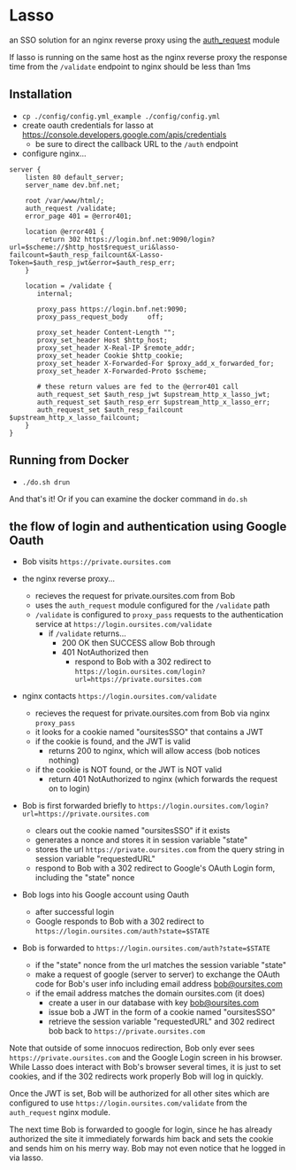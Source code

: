 # Lasso

an SSO solution for an nginx reverse proxy using the [auth_request](http://nginx.org/en/docs/http/ngx_http_auth_request_module.html) module

If lasso is running on the same host as the nginx reverse proxy the response time from the `/validate` endpoint to nginx should be less than 1ms

## Installation

* `cp ./config/config.yml_example ./config/config.yml`
* create oauth credentials for lasso at https://console.developers.google.com/apis/credentials
  * be sure to direct the callback URL to the `/auth` endpoint
* configure nginx...

```{.nginxconf}
server {
    listen 80 default_server;
    server_name dev.bnf.net;

    root /var/www/html/;
    auth_request /validate;
    error_page 401 = @error401;

    location @error401 {
        return 302 https://login.bnf.net:9090/login?url=$scheme://$http_host$request_uri&lasso-failcount=$auth_resp_failcount&X-Lasso-Token=$auth_resp_jwt&error=$auth_resp_err;
    }

    location = /validate {
       internal;

       proxy_pass https://login.bnf.net:9090;
       proxy_pass_request_body     off;

       proxy_set_header Content-Length "";
       proxy_set_header Host $http_host;
       proxy_set_header X-Real-IP $remote_addr;
       proxy_set_header Cookie $http_cookie;
       proxy_set_header X-Forwarded-For $proxy_add_x_forwarded_for;
       proxy_set_header X-Forwarded-Proto $scheme;

       # these return values are fed to the @error401 call
       auth_request_set $auth_resp_jwt $upstream_http_x_lasso_jwt;
       auth_request_set $auth_resp_err $upstream_http_x_lasso_err;
       auth_request_set $auth_resp_failcount $upstream_http_x_lasso_failcount;
    }
}

```

## Running from Docker

* `./do.sh drun`

And that's it!  Or if you can examine the docker command in `do.sh`

## the flow of login and authentication using Google Oauth

* Bob visits `https://private.oursites.com`
* the nginx reverse proxy...
  * recieves the request for private.oursites.com from Bob
  * uses the `auth_request` module configured for the `/validate` path
  * `/validate` is configured to `proxy_pass` requests to the authentication service at `https://login.oursites.com/validate`
    * if `/validate` returns...
      * 200 OK then SUCCESS allow Bob through
      * 401 NotAuthorized then
        * respond to Bob with a 302 redirect to `https://login.oursites.com/login?url=https://private.oursites.com`

* nginx contacts `https://login.oursites.com/validate`
  * recieves the request for private.oursites.com from Bob via nginx `proxy_pass`
  * it looks for a cookie named "oursitesSSO" that contains a JWT
  * if the cookie is found, and the JWT is valid
    * returns 200 to nginx, which will allow access (bob notices nothing)
  * if the cookie is NOT found, or the JWT is NOT valid
      * return 401 NotAuthorized to nginx (which forwards the request on to login)

* Bob is first forwarded briefly to `https://login.oursites.com/login?url=https://private.oursites.com`
  * clears out the cookie named "oursitesSSO" if it exists
  * generates a nonce and stores it in session variable "state"
  * stores the url `https://private.oursites.com` from the query string in session variable "requestedURL"
  * respond to Bob with a 302 redirect to Google's OAuth Login form, including the "state" nonce

* Bob logs into his Google account using Oauth
  * after successful login
  * Google responds to Bob with a 302 redirect to `https://login.oursites.com/auth?state=$STATE`

* Bob is forwarded to `https://login.oursites.com/auth?state=$STATE`
  * if the "state" nonce from the url matches the session variable "state"
  * make a request of google (server to server) to exchange the OAuth code for Bob's user info including email address bob@oursites.com
  * if the email address matches the domain oursites.com (it does)
    * create a user in our database with key bob@oursites.com
    * issue bob a JWT in the form of a cookie named "oursitesSSO"
    * retrieve the session variable "requestedURL" and 302 redirect bob back to `https://private.oursites.com`

Note that outside of some innocuos redirection, Bob only ever sees `https://private.oursites.com` and the Google Login screen in his browser.  While Lasso does interact with Bob's browser several times, it is just to set cookies, and if the 302 redirects work properly Bob will log in quickly.

Once the JWT is set, Bob will be authorized for all other sites which are configured to use `https://login.oursites.com/validate` from the `auth_request` nginx module.

The next time Bob is forwarded to google for login, since he has already authorized the site it immediately forwards him back and sets the cookie and sends him on his merry way.  Bob may not even notice that he logged in via lasso.
